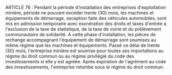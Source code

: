 ARTICLE 76 : Pendant la période d'installation des entreprises
d'exploitation minière, période ne pouvant excéder trente (30) mois, les
machines et équipements de démarrage, exception faite des véhicules
automobiles, sont mis en admission temporaire avec exonération des
droits et taxes d'entrée à l'exclusion de la taxe de statistique, de la
taxe de voirie et du prélèvement communautaire de solidarité.
A cette phase d'installation, les pièces de rechange accompagnant
l'équipement de démarrage sont soumises au même régime que les machines
et équipements.
Passé ce délai de trente (30) mois, l'entreprise minière est soumise
pour toutes ses importations au régime du droit commun ou au régime
privilégié du code des investissements si elle y est agréée.
Après expiration de l'agrément au code des investissements, l'entreprise
retombe sous le régime du droit commun.